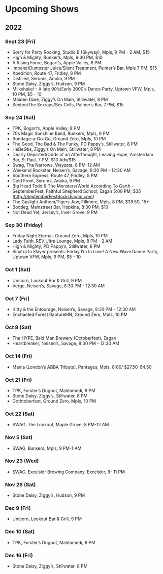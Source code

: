<!DOCTYPE html>
<html>

<head>
  <meta charset="utf-8">
  <meta name="viewport" content="width=device-width, initial-scale=1.0">
  <title>upcoming-shows</title>
  <link rel="stylesheet" href="https://stackedit.io/style.css" />
</head>

<body class="stackedit">
  <div class="stackedit__html"><h1 id="upcoming-shows">Upcoming Shows</h1>
<h2 id="section">2022</h2>
<h3 id="sept-23-fri">Sept 23 (Fri)</h3>
<ul>
<li>Sorry for Party Rocking, Studio B (Skyway), Mpls, 9 PM - 2 AM, $15</li>
<li>High &amp; Mighty, Bunker’s, Mpls, 9:30 PM, $10</li>
<li>A Rising Force, Bogart’s, Apple Valley, 8 PM</li>
<li>Impaler/Dumpster Juice/Silent Treatment, Palmer’s Bar, Mpls 7 PM, $15</li>
<li>Xpedition, Route 47, Fridley, 8 PM</li>
<li>Distilled, Serums, Anoka, 9 PM</li>
<li>Stone Daisy, Ziggy’s, Hudson, 9 PM</li>
<li>Milkshake! - A late 90’s/Early 2000’s Dance Party, Uptown VFW, Mpls, 10 PM, $5 - 10</li>
<li>Maiden Dixie, Ziggy’s On Main, Stillwater, 8 PM</li>
<li>Sexton/The Sexrays/Sex Cells, Palmer’s Bar, 7 PM, $15</li>
</ul>
<h3 id="sep-24-sat">Sep 24 (Sat)</h3>
<ul>
<li>TPK, Bogart’s, Apple Valley, 8 PM</li>
<li>70s Magic Sunshine Band, Bunkers, Mpls, 9 PM</li>
<li>Bondage-a-Go-Go, Ground Zero, Mpls, 10 PM</li>
<li>The Good, The Bad &amp; The Funky, PD Pappy’s, Stillwater, 8 PM</li>
<li>HeBeGbs, Ziggy’s On Main, Stillwater, 8 PM</li>
<li>Dearly Departed/Odds of an Afterthought, Leaving Hope, Amsterdam Bar, St Paul, 7 PM, $10 Adv/$15</li>
<li>Swag, The Narrows, Wayzata, 8 PM-12 AM</li>
<li>Weekend Rockstar, Neisen’s, Savage, 8:30 PM - 12:30 AM</li>
<li>Southern Express, Route 47, Fridley, 8 PM</li>
<li>Cold Front, Serums, Anoka, 9 PM</li>
<li>Big Head Todd &amp; The Monsters/World According To Garth - SeptemberFest, Faithful Shepherd School, Eagan 5:00 PM, $35 (<a href="http://SeptemberFestRocksEagan.com">http://SeptemberFestRocksEagan.com</a>)</li>
<li>The Gaslight Anthem/Tigers Jaw, Fillmore, Mpls, 8 PM, $39.50, 15+</li>
<li>Bootleg, Mainstreet Bar, Hopkins, 8:30 PM, $10</li>
<li>Not Dead Yet, Jersey’s, Inver Grove, 9 PM</li>
</ul>
<h3 id="sep-30-friday">Sep 30 (Friday)</h3>
<ul>
<li>Friday Night Eternal, Ground Zero, Mpls, 10 PM</li>
<li>Lady Faith, REV Ultra Lounge, Mpls, 8 PM – 2 AM</li>
<li>High &amp; Mighty, PD Pappy’s, Stillwater, 8 PM</li>
<li>Sinatra to Slayer presents: Friday I’m In Love! A New Wave Dance Party, Uptown VFW, Mpls, 9 PM, $5 - 10</li>
</ul>
<h3 id="oct-1-sat">Oct 1 (Sat)</h3>
<ul>
<li>Unicorn, Lookout Bar &amp; Grill, 9 PM</li>
<li>Verge, Neisen’s, Savage, 8:30 PM - 12:30 AM</li>
</ul>
<h3 id="oct-7-fri">Oct 7 (Fri)</h3>
<ul>
<li>Kitty &amp; the Entourage, Neisen’s, Savage, 8:30 PM - 12:30 AM</li>
<li>Enchanted Forest RaptureMN, Ground Zero, Mpls, 10 PM</li>
</ul>
<h3 id="oct-8-sat">Oct 8 (Sat)</h3>
<ul>
<li>The HYPE, Bald Man Brewery (Octoberfest), Eagan</li>
<li>Heartbreaker, Neisen’s, Savage, 8:30 PM - 12:30 AM</li>
</ul>
<h3 id="oct-14-fri">Oct 14 (Fri)</h3>
<ul>
<li>Mania (London’s ABBA Tribute), Pantages, Mpls, 8:00/ $27.50-64.50</li>
</ul>
<h3 id="oct-21-fri">Oct 21 (Fri)</h3>
<ul>
<li>TPK, Forster’s Dugout, Mahtomedi, 8 PM</li>
<li>Stone Daisy, Ziggy’s, Stillwater, 8 PM</li>
<li>Gothtoberfest, Ground Zero, Mpls, 10 PM</li>
</ul>
<h3 id="oct-22-sat">Oct 22 (Sat)</h3>
<ul>
<li>SWAG, The Lookout, Maple Grove, 8 PM-12 AM</li>
</ul>
<h3 id="nov-5-sat">Nov 5 (Sat)</h3>
<ul>
<li>SWAG, Bunkers, Mpls, 9 PM-1 AM</li>
</ul>
<h3 id="nov-23-wed">Nov 23 (Wed)</h3>
<ul>
<li>SWAG, Excelsior Brewing Company, Excelsior, 8- 11 PM</li>
</ul>
<h3 id="nov-26-sat">Nov 26 (Sat)</h3>
<ul>
<li>Stone Daisy, Ziggy’s, Hudson, 9 PM</li>
</ul>
<h3 id="dec-9-fri">Dec 9 (Fri)</h3>
<ul>
<li>Unicorn, Lookout Bar &amp; Grill, 9 PM</li>
</ul>
<h3 id="dec-10-sat">Dec 10 (Sat)</h3>
<ul>
<li>TPK, Forster’s Dugout, Mahtomedi, 8 PM</li>
</ul>
<h3 id="dec-16-fri">Dec 16 (Fri)</h3>
<ul>
<li>Stone Daisy, Ziggy’s, Stillwater, 8 PM</li>
</ul>
</div>
</body>

</html>
